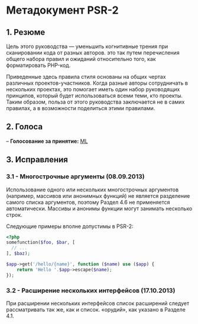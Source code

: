 # Метадокумент PSR-2

## 1. Резюме

Цель этого руководства — уменьшить когнитивные трения при сканировании кода от разных авторов. это так
путем перечисления общего набора правил и ожиданий относительно того, как форматировать PHP-код.

Приведенные здесь правила стиля основаны на общих чертах различных проектов-участников. Когда разные авторы
сотрудничать в нескольких проектах, это помогает иметь один набор руководящих принципов, который будет использоваться всеми теми, кто
проекты. Таким образом, польза от этого руководства заключается не в самих правилах, а в возможности поделиться этими правилами.

## 2. Голоса

– **Голосование за принятие:** [ML](https://groups.google.com/d/msg/php-fig/c-QVvnZdMQ0/TdDMdzKFpdIJ)

## 3. Исправления

### 3.1 - Многострочные аргументы (08.09.2013)

Использование одного или нескольких многострочных аргументов (например, массивов или анонимных функций) не является
разделение самого списка аргументов, поэтому Раздел 4.6 не применяется автоматически. Массивы и анонимы
функции могут занимать несколько строк.

Следующие примеры вполне допустимы в PSR-2:

~~~php
<?php
somefunction($foo, $bar, [
  // ...
], $baz);

$app->get('/hello/{name}', function ($name) use ($app) {
    return 'Hello '.$app->escape($name);
});
~~~

### 3.2 - Расширение нескольких интерфейсов (17.10.2013)

При расширении нескольких интерфейсов список расширений следует рассматривать так же, как и список.
«орудий», как указано в Разделе 4.1.
